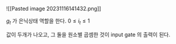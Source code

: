 ![[Pasted image 20231116141432.png]]

$g_t$ 가 은닉상태 역할을 한다.
$0\leq i_t\leq 1$


값이 두개가 나오고, 그 둘을 원소별 곱셈한 것이 input gate 의 출력이 된다.